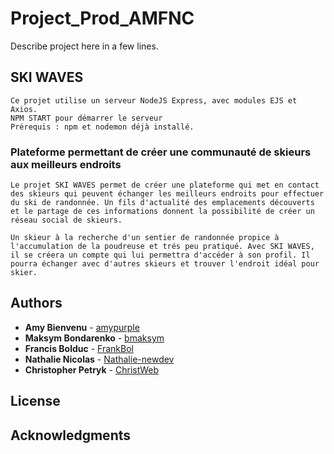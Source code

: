 # Project_Prod_AMFNC

Describe project here in a few lines.

## SKI WAVES

```
Ce projet utilise un serveur NodeJS Express, avec modules EJS et Axios.
NPM START pour démarrer le serveur
Prérequis : npm et nodemon déjà installé. 
```

### Plateforme permettant de créer une communauté de skieurs aux meilleurs endroits 

```
Le projet SKI WAVES permet de créer une plateforme qui met en contact des skieurs qui peuvent échanger les meilleurs endroits pour effectuer du ski de randonnée. Un fils d'actualité des emplacements découverts et le partage de ces informations donnent la possibilité de créer un réseau social de skieurs.

Un skieur à la recherche d'un sentier de randonnée propice à l'accumulation de la poudreuse et trés peu pratiqué. Avec SKI WAVES, il se créera un compte qui lui permettra d'accéder à son profil. Il pourra échanger avec d'autres skieurs et trouver l'endroit idéal pour skier.
```

## Authors

* **Amy Bienvenu** - [amypurple](https://github.com/amypurple)
* **Maksym Bondarenko** - [bmaksym](https://github.com/bmaksym)
* **Francis Bolduc** - [FrankBol](https://github.com/FrankBol)
* **Nathalie Nicolas** - [Nathalie-newdev](https://github.com/Nathalie-newdev)
* **Christopher Petryk** - [ChristWeb](https://github.com/christWeb)

## License

## Acknowledgments
